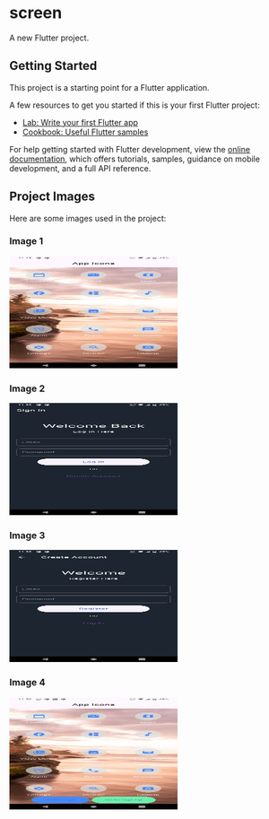 # screen

A new Flutter project.

## Getting Started

This project is a starting point for a Flutter application.

A few resources to get you started if this is your first Flutter project:

- [Lab: Write your first Flutter app](https://docs.flutter.dev/get-started/codelab)
- [Cookbook: Useful Flutter samples](https://docs.flutter.dev/cookbook)

For help getting started with Flutter development, view the
[online documentation](https://docs.flutter.dev/), which offers tutorials,
samples, guidance on mobile development, and a full API reference.

## Project Images

Here are some images used in the project:

### Image 1
<img src="assets/img1.jpg" width="300" height="200">

### Image 2
<img src="assets/img2.jpg" width="300" height="200">

### Image 3
<img src="assets/img3.jpg" width="300" height="200">

### Image 4
<img src="assets/img4.jpg" width="300" height="200">
